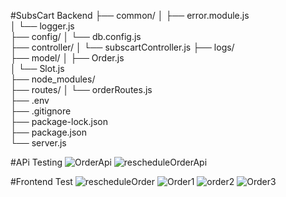 #SubsCart Backend
├── common/
│   ├── error.module.js  
│   └── logger.js        
├── config/
│   └── db.config.js     
├── controller/
│   └── subscartController.js 
├── logs/                 
├── model/
│   ├── Order.js         
│   └── Slot.js          
├── node_modules/         
├── routes/
│   └── orderRoutes.js   
├── .env                  
├── .gitignore            
├── package-lock.json     
├── package.json          
└── server.js   

#APi Testing
![OrderApi](https://github.com/user-attachments/assets/42bd4b39-e51a-4c32-9e57-0dbfdb5ed0b4)
![rescheduleOrderApi](https://github.com/user-attachments/assets/c7ba1045-8281-42af-8c73-5037fdd9c67b)

#Frontend Test
![rescheduleOrder](https://github.com/user-attachments/assets/ef6a7660-f89f-473f-acc1-b9c39fbfacca)
![Order1](https://github.com/user-attachments/assets/ff004bd1-4b2e-4548-acfb-6484a4411bc0)
![order2](https://github.com/user-attachments/assets/b42648f8-67a2-42e7-974f-7e6a6d480da8)
![Order3](https://github.com/user-attachments/assets/08c84433-861a-4a8d-944a-7f63c6e3b217)

